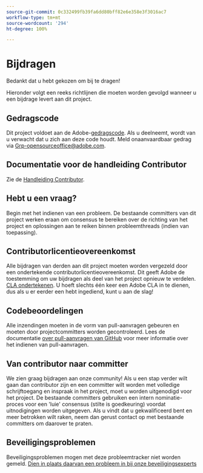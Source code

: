```yaml
---
source-git-commit: 0c332499fb39fa6dd80bff82e6e358e3f3016ac7
workflow-type: tm+mt
source-wordcount: '294'
ht-degree: 100%

---
```

# Bijdragen

Bedankt dat u hebt gekozen om bij te dragen!

Hieronder volgt een reeks richtlijnen die moeten worden gevolgd wanneer u een bijdrage levert aan dit project.

## Gedragscode

Dit project voldoet aan de Adobe-[gedragscode](code-of-conduct.md). Als u deelneemt,
wordt van u verwacht dat u zich aan deze code houdt. Meld onaanvaardbaar gedrag via
[Grp-opensourceoffice@adobe.com](mailto:Grp-opensourceoffice@adobe.com).

## Documentatie voor de handleiding Contributor

Zie de [Handleiding Contributor](https://experienceleague.adobe.com/docs/contributor/contributor-guide/introduction.html?lang=nl).

## Hebt u een vraag?

Begin met het indienen van een probleem. De bestaande committers van dit project werken eraan om
consensus te bereiken over de richting van het project en oplossingen aan te reiken binnen probleemthreads
(indien van toepassing).

## Contributorlicentieovereenkomst

Alle bijdragen van derden aan dit project moeten worden vergezeld door een ondertekende
contributorlicentieovereenkomst. Dit geeft Adobe de toestemming om uw bijdragen
als deel van het project opnieuw te verdelen. [CLA ondertekenen](http://opensource.adobe.com/cla.html). U 
hoeft slechts één keer een Adobe CLA in te dienen, dus als u er eerder een hebt ingediend,
kunt u aan de slag!

## Codebeoordelingen

Alle inzendingen moeten in de vorm van pull-aanvragen gebeuren en moeten
door projectcommitters worden gecontroleerd. Lees de documentatie [over pull-aanvragen van GitHub](https://help.github.com/articles/about-pull-requests/)
voor meer informatie over het indienen van pull-aanvragen.

<!--
Lastly, please follow the [pull request template](PULL_REQUEST_TEMPLATE.md) when
submitting a pull request!
-->

## Van contributor naar committer

We zien graag bijdragen aan onze community! Als u een stap verder wilt gaan dan contributor zijn
en een committer wilt worden met volledige schrijftoegang en inspraak in het project, moet u
worden uitgenodigd voor het project. De bestaande committers gebruiken een intern nominatie-
proces voor een &#39;luie&#39; consensus (stilte is goedkeuring) voordat uitnodigingen
worden uitgegeven. Als u vindt dat u gekwalificeerd bent en meer betrokken wilt raken,
neem dan gerust contact op met bestaande committers om daarover te praten.

## Beveiligingsproblemen

Beveiligingsproblemen mogen met deze probleemtracker niet worden gemeld. [Dien in plaats daarvan een probleem in bij onze beveiligingsexperts](https://helpx.adobe.com/nl/security/alertus.html)
